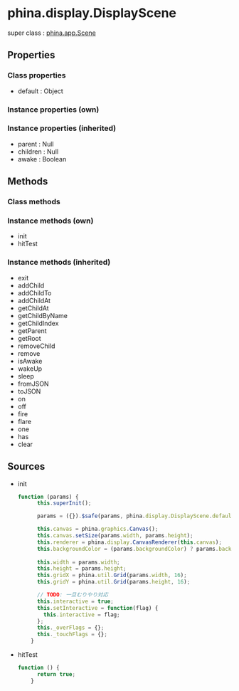# phina.display.DisplayScene

super class : [phina.app.Scene](phina.app.Scene.md)

## Properties

### Class properties

* default : Object

### Instance properties (own)


### Instance properties (inherited)

* parent : Null
* children : Null
* awake : Boolean

## Methods

### Class methods


### Instance methods (own)

* init
* hitTest

### Instance methods (inherited)

* exit
* addChild
* addChildTo
* addChildAt
* getChildAt
* getChildByName
* getChildIndex
* getParent
* getRoot
* removeChild
* remove
* isAwake
* wakeUp
* sleep
* fromJSON
* toJSON
* on
* off
* fire
* flare
* one
* has
* clear

## Sources

* init
  ```javascript
  function (params) {
        this.superInit();
  
        params = ({}).$safe(params, phina.display.DisplayScene.default);
  
        this.canvas = phina.graphics.Canvas();
        this.canvas.setSize(params.width, params.height);
        this.renderer = phina.display.CanvasRenderer(this.canvas);
        this.backgroundColor = (params.backgroundColor) ? params.backgroundColor : null;
        
        this.width = params.width;
        this.height = params.height;
        this.gridX = phina.util.Grid(params.width, 16);
        this.gridY = phina.util.Grid(params.height, 16);
  
        // TODO: 一旦むりやり対応
        this.interactive = true;
        this.setInteractive = function(flag) {
          this.interactive = flag;
        };
        this._overFlags = {};
        this._touchFlags = {};
      }
  ```
* hitTest
  ```javascript
  function () {
        return true;
      }
  ```

